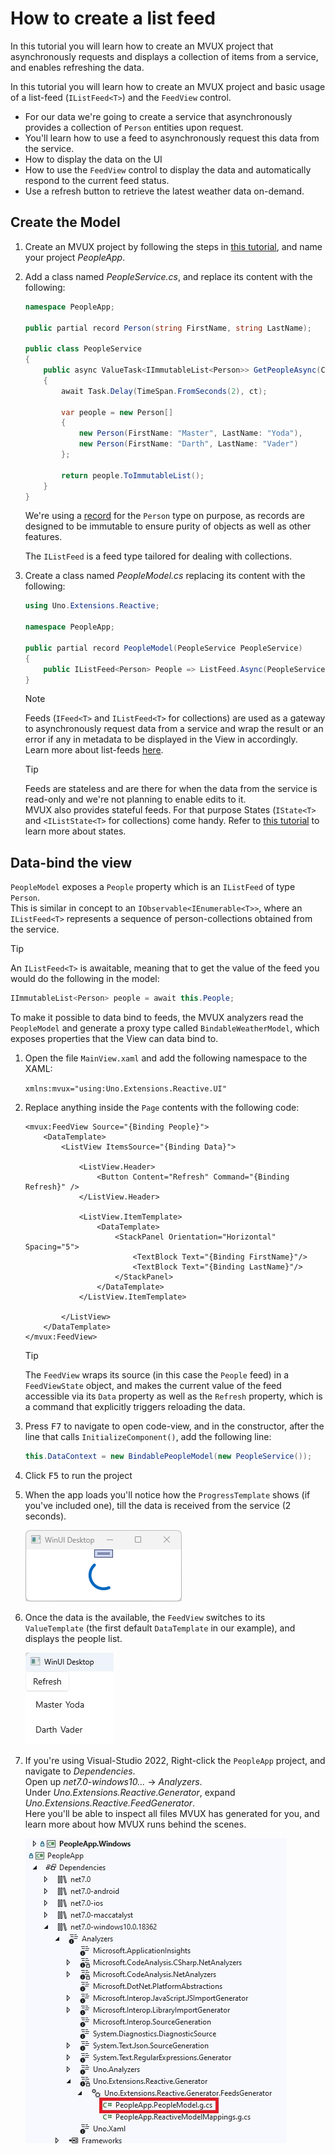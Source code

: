 ﻿---
uid: Overview.Reactive.HowTos.ListFeed
---

# How to create a list feed

In this tutorial you will learn how to create an MVUX project that asynchronously requests
and displays a collection of items from a service, and enables refreshing the data.

In this tutorial you will learn how to create an MVUX project and basic usage
of a list-feed (`IListFeed<T>`) and the `FeedView` control.

 - For our data we're going to create a service that asynchronously provides
 a collection of `Person` entities upon request.  
 - You'll learn how to use a feed to asynchronously request this data from the service.
 - How to display the data on the UI
 - How to use the `FeedView` control to display the data and automatically respond to the current feed status.
 - Use a refresh button to retrieve the latest weather data on-demand.

## Create the Model

1. Create an MVUX project by following the steps in
[this tutorial](xref:Overview.Reactive.HowTos.CreateMvuxProject), and name your project *PeopleApp*.

1. Add a class named *PeopleService.cs*, and replace its content with the following:

    ```c#
    namespace PeopleApp;

    public partial record Person(string FirstName, string LastName);  

    public class PeopleService
    {
        public async ValueTask<IImmutableList<Person>> GetPeopleAsync(CancellationToken ct)
        {
            await Task.Delay(TimeSpan.FromSeconds(2), ct);

            var people = new Person[]
            {
                new Person(FirstName: "Master", LastName: "Yoda"),
                new Person(FirstName: "Darth", LastName: "Vader")
            };

            return people.ToImmutableList();
        }
    }
    ```

    We're using a [record](https://learn.microsoft.com/en-us/dotnet/csharp/language-reference/builtin-types/record)
    for the `Person` type on purpose, as records are designed to be immutable
    to ensure purity of objects as well as other features.

    The `IListFeed` is a feed type tailored for dealing with collections.

1. Create a class named *PeopleModel.cs* replacing its content with the following:

    ```c#
    using Uno.Extensions.Reactive;
    
    namespace PeopleApp;
    
    public partial record PeopleModel(PeopleService PeopleService)
    {
        public IListFeed<Person> People => ListFeed.Async(PeopleService.GetPeopleAsync);
    }
    ```

    > [!NOTE]
    >
    > Feeds (`IFeed<T>` and `IListFeed<T>` for collections) are used as a gateway
    > to asynchronously request data from a service and wrap the result or an error if any in metadata
    > to be displayed in the View in accordingly.  
    > Learn more about list-feeds [here](xref:Overview.Reactive.HowTos.ListFeed).

    > [!TIP]
    > Feeds are stateless
    > and are there for when the data from the service is read-only and we're not planning to enable edits to it.  
    > MVUX also provides stateful feeds. For that purpose States (`IState<T>` and `<IListState<T>` for collections) come handy.
    > Refer to [this tutorial](xref:Overview.Reactive.HowTos.SimpleState) to learn more about states.

## Data-bind the view

`PeopleModel` exposes a `People` property which is an `IListFeed` of type `Person`.  
This is similar in concept to an `IObservable<IEnumerable<T>>`, where an `IListFeed<T>`
represents a sequence of person-collections obtained from the service.

> [!TIP]
> An `IListFeed<T>` is awaitable,
> meaning that to get the value of the feed you would do the following in the model:
>
> ```c#
> IImmutableList<Person> people = await this.People;
> ```  

To make it possible to data bind to feeds, the MVUX analyzers read the `PeopleModel`
and generate a proxy type called `BindableWeatherModel`,
which exposes properties that the View can data bind to.
                                            
1. Open the file `MainView.xaml` and add the following namespace to the XAML:

    `xmlns:mvux="using:Uno.Extensions.Reactive.UI"`

1. Replace anything inside the `Page` contents with the following code:

    ```xaml
    <mvux:FeedView Source="{Binding People}">
        <DataTemplate>
            <ListView ItemsSource="{Binding Data}">

                <ListView.Header>
                    <Button Content="Refresh" Command="{Binding Refresh}" />
                </ListView.Header>

                <ListView.ItemTemplate>
                    <DataTemplate>
                        <StackPanel Orientation="Horizontal" Spacing="5">
                            <TextBlock Text="{Binding FirstName}"/>
                            <TextBlock Text="{Binding LastName}"/>
                        </StackPanel>
                    </DataTemplate>
                </ListView.ItemTemplate>

            </ListView>
        </DataTemplate>
    </mvux:FeedView>
    ```

    > [!TIP]
    > The `FeedView` wraps its source (in this case the `People` feed) in a `FeedViewState` object,
    > and makes the current value of the feed accessible via its `Data` property as well as the
    > `Refresh` property, which is a command that explicitly triggers reloading the data.

1. Press <kbd>F7</kbd> to navigate to open code-view, and in the constructor,
after the line that calls `InitializeComponent()`, add the following line:

    ```c#
    this.DataContext = new BindablePeopleModel(new PeopleService());
    ```

1. Click <kbd>F5</kbd> to run the project

1. When the app loads you'll notice how the `ProgressTemplate` shows (if you've included one),
till the data is received from the service (2 seconds).

    ![](Assets/SimpleFeed-3.gif)

1. Once the data is the available, the `FeedView` switches to its `ValueTemplate`
(the first default `DataTemplate` in our example),
and displays the people list.

    ![](Assets/ListFeed-1.jpg)

1. If you're using Visual-Studio 2022, Right-click the `PeopleApp` project, and navigate to *Dependencies*.  
Open up *net7.0-windows10...* → *Analyzers*.  
Under *Uno.Extensions.Reactive.Generator*, expand *Uno.Extensions.Reactive.FeedGenerator*.  
Here you'll be able to inspect all files MVUX has generated for you, and learn more about how MVUX runs behind the scenes.

    ![](Assets/InspectGeneratedCode.jpg)
